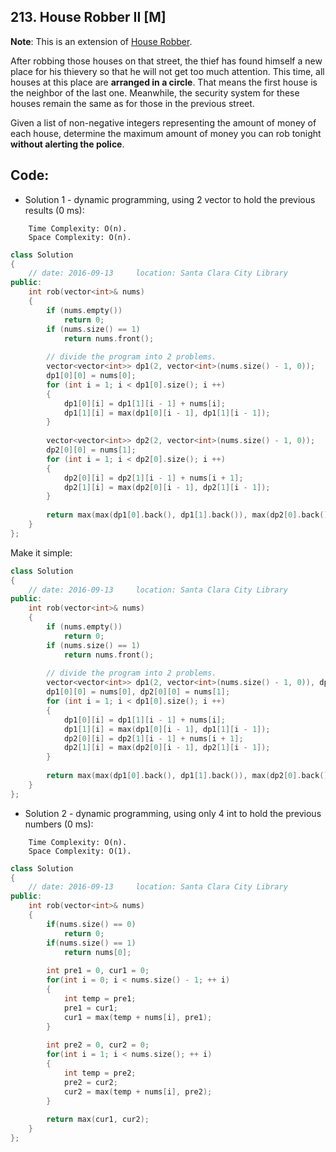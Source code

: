 ## 213. House Robber II [M]
**Note**: This is an extension of [House Robber](https://github.com/ysong49/LeetCode-Note/blob/master/algorithm/198.House%20Robber.md).  

After robbing those houses on that street, the thief has found himself a new place for his thievery so that he will not get too much attention. This time, all houses at this place are **arranged in a circle**. That means the first house is the neighbor of the last one. Meanwhile, the security system for these houses remain the same as for those in the previous street.   

Given a list of non-negative integers representing the amount of money of each house, determine the maximum amount of money you can rob tonight **without alerting the police**.   

## Code:
- Solution 1 - dynamic programming, using 2 vector to hold the previous results (0 ms):
```
    Time Complexity: O(n).
    Space Complexity: O(n).
```
```c++
class Solution 
{
    // date: 2016-09-13     location: Santa Clara City Library
public:
    int rob(vector<int>& nums) 
    {
        if (nums.empty())
            return 0;
        if (nums.size() == 1)
            return nums.front();
            
        // divide the program into 2 problems.
        vector<vector<int>> dp1(2, vector<int>(nums.size() - 1, 0));
        dp1[0][0] = nums[0];
        for (int i = 1; i < dp1[0].size(); i ++)
        {
            dp1[0][i] = dp1[1][i - 1] + nums[i];
            dp1[1][i] = max(dp1[0][i - 1], dp1[1][i - 1]);
        }
        
        vector<vector<int>> dp2(2, vector<int>(nums.size() - 1, 0));
        dp2[0][0] = nums[1];
        for (int i = 1; i < dp2[0].size(); i ++)
        {
            dp2[0][i] = dp2[1][i - 1] + nums[i + 1];
            dp2[1][i] = max(dp2[0][i - 1], dp2[1][i - 1]);
        }
        
        return max(max(dp1[0].back(), dp1[1].back()), max(dp2[0].back(), dp2[0].back()));
    }
};
```

Make it simple:
```c++
class Solution 
{
    // date: 2016-09-13     location: Santa Clara City Library
public:
    int rob(vector<int>& nums) 
    {
        if (nums.empty())
            return 0;
        if (nums.size() == 1)
            return nums.front();
            
        // divide the program into 2 problems.
        vector<vector<int>> dp1(2, vector<int>(nums.size() - 1, 0)), dp2(2, vector<int>(nums.size() - 1, 0));
        dp1[0][0] = nums[0], dp2[0][0] = nums[1];
        for (int i = 1; i < dp1[0].size(); i ++)
        {
            dp1[0][i] = dp1[1][i - 1] + nums[i];
            dp1[1][i] = max(dp1[0][i - 1], dp1[1][i - 1]);
            dp2[0][i] = dp2[1][i - 1] + nums[i + 1];
            dp2[1][i] = max(dp2[0][i - 1], dp2[1][i - 1]);
        }
        
        return max(max(dp1[0].back(), dp1[1].back()), max(dp2[0].back(), dp2[0].back()));
    }
};
```
   
   
- Solution 2 - dynamic programming, using only 4 int to hold the previous numbers (0 ms):
```
    Time Complexity: O(n).
    Space Complexity: O(1).
```
```c++
class Solution 
{
    // date: 2016-09-13     location: Santa Clara City Library
public:
    int rob(vector<int>& nums) 
    {
        if(nums.size() == 0)
            return 0;
        if(nums.size() == 1)
            return nums[0];
        
        int pre1 = 0, cur1 = 0;
        for(int i = 0; i < nums.size() - 1; ++ i)
        {
            int temp = pre1;
            pre1 = cur1;
            cur1 = max(temp + nums[i], pre1);
        }
        
        int pre2 = 0, cur2 = 0;
        for(int i = 1; i < nums.size(); ++ i)
        {
            int temp = pre2;
            pre2 = cur2;
            cur2 = max(temp + nums[i], pre2);
        }
        
        return max(cur1, cur2);
    }
};
```
